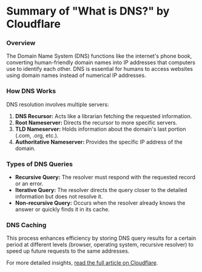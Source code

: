 # Summary of "What is DNS?" by Cloudflare

### Overview
The Domain Name System (DNS) functions like the internet's phone book, converting human-friendly domain names into IP addresses that computers use to identify each other. DNS is essential for humans to access websites using domain names instead of numerical IP addresses.

### How DNS Works
DNS resolution involves multiple servers:
1. **DNS Recursor:** Acts like a librarian fetching the requested information.
2. **Root Nameserver:** Directs the recursor to more specific servers.
3. **TLD Nameserver:** Holds information about the domain's last portion (.com, .org, etc.).
4. **Authoritative Nameserver:** Provides the specific IP address of the domain.

### Types of DNS Queries
- **Recursive Query:** The resolver must respond with the requested record or an error.
- **Iterative Query:** The resolver directs the query closer to the detailed information but does not resolve it.
- **Non-recursive Query:** Occurs when the resolver already knows the answer or quickly finds it in its cache.

### DNS Caching
This process enhances efficiency by storing DNS query results for a certain period at different levels (browser, operating system, recursive resolver) to speed up future requests to the same addresses.

For more detailed insights, [read the full article on Cloudflare](https://www.cloudflare.com/learning/dns/what-is-dns/).
